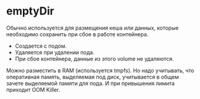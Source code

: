 # emptyDir

Обычно используется для размещения кеша или данных, 
которые необходимо сохранить при сбое в работе контейнера.

- Создается с подом. 
- Удаляется при удалении пода.
- При сбое контейнера, данные из этого volume не удаляются.

Можно разместить в RAM (используется tmpfs). Но надо учитывать, 
что оперативная память, выделяемая под диск, учитывается в общем
зачете выделяемой памяти для пода. И при привышения лимита приходит
OOM Killer.
